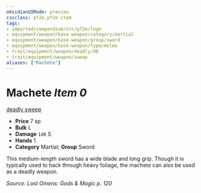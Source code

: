 ```yaml
---
obsidianUIMode: preview
cssclass: pf2e,pf2e-item
tags:
- imported/compendium/src/pf2e/logm
- equipment/weapon/base-weapon/category/martial
- equipment/weapon/base-weapon/group/sword
- equipment/weapon/base-weapon/type/melee
- trait/equipment/weapon/deadly/d8
- trait/equipment/weapon/sweep
aliases: ["Machete"]
---
```

# Machete *Item 0*  
[deadly <d8>](deadly.md)  [sweep](sweep.md)  

- **Price** 7 sp
- **Bulk** L
- **Damage** `1d6` S
- **Hands** 1
- **Category** Martial; **Group** Sword 

This medium-length sword has a wide blade and long grip. Though it is typically used to hack through heavy foliage, the machete can also be used as a deadly weapon.

*Source: Lost Omens: Gods & Magic p. 120*